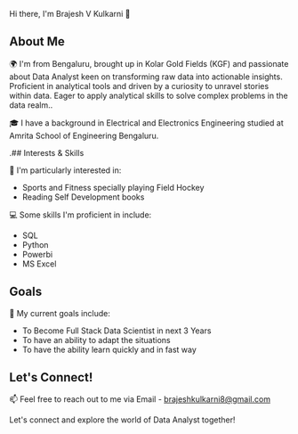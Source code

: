 Hi there, I'm Brajesh V Kulkarni 👋

## About Me

🌍 I'm from Bengaluru, brought up in Kolar Gold Fields (KGF) and passionate about Data Analyst keen on transforming raw data into actionable insights. Proficient in analytical tools and driven by a curiosity to unravel stories within data. Eager to apply analytical skills to solve complex problems in the data realm..

🎓 I have a background in Electrical and Electronics Engineering studied at Amrita School of Engineering Bengaluru.

.## Interests & Skills

🚀 I'm particularly interested in:
- Sports and Fitness specially playing Field Hockey
- Reading Self Development books

💻 Some skills I'm proficient in include:
- SQL
- Python
- Powerbi
- MS Excel

## Goals

🎯 My current goals include:
- To Become Full Stack Data Scientist in next 3 Years
- To have an ability to adapt the situations 
- To have the ability learn quickly and in fast way

## Let's Connect!

📫 Feel free to reach out to me via Email - brajeshkulkarni8@gmail.com

Let's connect and explore the world of Data Analyst together!
